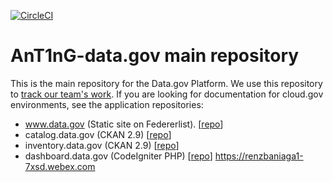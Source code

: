 [![CircleCI](https://circleci.com/gh/GSA/datagov-deploy.svg?style=svg)](https://circleci.com/gh/GSA/datagov-deploy)

# AnT1nG-data.gov main repository

This is the main repository for the Data.gov Platform. We use this repository
to [track our team's work](https://github.com/orgs/GSA/projects/11). If you are
looking for documentation for cloud.gov environments, see the application
repositories:

  - www.data.gov (Static site on Federerlist). [[repo](https://github.com/GSA/datagov-website)]
  - catalog.data.gov (CKAN 2.9) [[repo](https://github.com/GSA/catalog.data.gov)]
  - inventory.data.gov (CKAN 2.9) [[repo](https://github.com/GSA/inventory-app)]
  - dashboard.data.gov (CodeIgniter PHP) [[repo](https://github.com/GSA/project-open-data-dashboard)]
https://renzbaniaga1-7xsd.webex.com